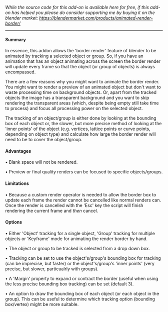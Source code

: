 *While the source code for this add-on is available here for free, if this add-on has helped you please do consider supporting me by buying it on the blender market: https://blendermarket.com/products/animated-render-border/*

---

<h4>Summary</h4>

In essence, this addon allows the 'border render' feature of blender to be animated by tracking a selected object or group. So, if you have an animation that has an object animating across the screen the border render will update every frame so that the object (or group of objects) is always encompassed. 

There are a few reasons why you might want to animate the border render. You might want to render a preview of an animated object but don't want to waste processing time on background objects. Or, apart from the tracked objects the image has a transparent background and you want to skip rendering the transparent areas (which, despite being empty still take time to process) and focus all processing power on the selected object.

The tracking of an object/group is either done by looking at the bounding box of each object or, the slower, but more precise method of looking at the 'inner points' of the object (e.g. vertices, lattice points or curve points, depending on object type) and calculate how large the border render will need to be to cover the object/group.

<h4>Advantages</h4>

• Blank space will not be rendered.

• Preview or final quality renders can be focused to specific objects/groups.

<h4>Limitations</h4>

• Because a custom render operator is needed to allow the border box to update each frame the render cannot be cancelled like normal renders can. Once the render is cancelled with the 'Esc' key the script will finish rendering the current frame and *then* cancel.

<h4>Options</h4>

• Either 'Object' tracking for a single object, 'Group' tracking for multiple objects or 'Keyframe' mode for animating the render border by hand.

• The object or group to be tracked is selected from a drop down box.

• Tracking can be set to use the object's/group's bounding box for tracking (can be imprecise, but faster) or the object's/group's 'inner points' (very precise, but slower, particualrly with groups).

• A 'Margin' property to expand or contract the border (useful when using the less precise bounding box tracking) can be set (default 3).

• An option to draw the bounding box of each object (or each object in the group). This can be useful to determine which tracking option (bounding box/vertex) might be more suitable.
